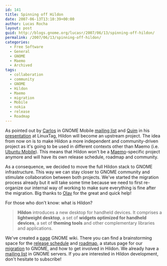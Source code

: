 ```yaml
---
id: 141
title: Spinning off Hildon
date: 2007-06-13T13:10:39+00:00
author: Lucas Rocha
layout: post
guid: http://blogs.gnome.org/lucasr/2007/06/13/spinning-off-hildon/
permalink: /2007/06/13/spinning-off-hildon/
categories:
  - Free Software
  - General
  - GNOME
  - Maemo
  - Archived
tags:
  - collaboration
  - community
  - GNOME
  - Hildon
  - Maemo
  - migration
  - Mobile
  - nokia
  - release
  - Roadmap
---
```

As pointed out by [Carlos](http://www.notacloud.com/blog/) in GNOME Mobile
[mailing
list](http://mail.gnome.org/archives/mobile-devel-list/2007-May/msg00021.html)
and [Quim](http://desdeamericaconamor.org/blog/) in his
[presentation](http://www.slideshare.net/qgil/nokia-and-maemo-in-the-new-gnome-mobile-context/download)
at LinuxTag, Hildon will become an upstream project. The idea from now on is to
make Hildon a more independent and community-driven project as it's going to be
used in different contexts other than Maemo (i.e. [Ubuntu
Mobile](https://lists.ubuntu.com/archives/ubuntu-devel-announce/2007-May/000289.html)).
This means that Hildon won't be a [Maemo](http://www.maemo.org)-specific
project anymore and will have its own release schedule, roadmap and community.

As a consequence, we decided to move the full Hildon stack to GNOME
infrastructure. This way we can stay closer to GNOME community and stimulate
collaboration between both projects. We've started the migration process
already but it will take some time because we need to first re-organize our
internal way of working to make sure everything is fine after the migration.
Big thanks to [Olav](http://blogs.gnome.org/ovitters) for the great and quick
help!

For those who don't know: what is Hildon?

> **Hildon** introduces a new desktop for handheld devices. It comprises a
> **lightweight desktop**, a set of **widgets optimized for handheld devices**,
> a set of **theming tools** and other complementary libraries and
> applications.

We've created a [page](http://live.gnome.org/Hildon) GNOME wiki. There you can
find a brainstorming space for the [release
schedule](http://live.gnome.org/Hildon/ReleasePlanning) and
[roadmap](http://live.gnome.org/Hildon/Roadmap), a status page for our
[migration](http://live.gnome.org/Hildon/MigrationToGnome) to GNOME, and how to
get involved in Hildon. We already have a [mailing
list](http://mail.gnome.org/mailman/listinfo/hildon-list) in GNOME servers. If
you are interested in Hildon development, don't hesitate to subscribe!
